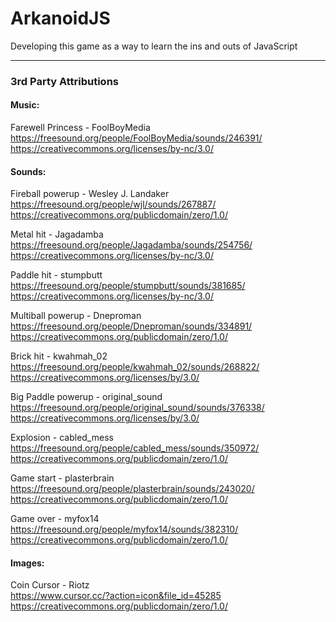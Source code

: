 # ArkanoidJS
Developing this game as a way to learn the ins and outs of JavaScript

---

### 3rd Party Attributions


#### Music:


Farewell Princess - FoolBoyMedia  
https://freesound.org/people/FoolBoyMedia/sounds/246391/  
https://creativecommons.org/licenses/by-nc/3.0/


#### Sounds:


Fireball powerup - Wesley J. Landaker  
https://freesound.org/people/wjl/sounds/267887/  
https://creativecommons.org/publicdomain/zero/1.0/


Metal hit - Jagadamba  
https://freesound.org/people/Jagadamba/sounds/254756/  
https://creativecommons.org/licenses/by-nc/3.0/


Paddle hit - stumpbutt  
https://freesound.org/people/stumpbutt/sounds/381685/  
https://creativecommons.org/licenses/by-nc/3.0/


Multiball powerup - Dneproman  
https://freesound.org/people/Dneproman/sounds/334891/  
https://creativecommons.org/publicdomain/zero/1.0/


Brick hit - kwahmah_02  
https://freesound.org/people/kwahmah_02/sounds/268822/  
https://creativecommons.org/licenses/by/3.0/


Big Paddle powerup - original_sound  
https://freesound.org/people/original_sound/sounds/376338/  
https://creativecommons.org/licenses/by/3.0/


Explosion - cabled_mess  
https://freesound.org/people/cabled_mess/sounds/350972/  
https://creativecommons.org/publicdomain/zero/1.0/


Game start - plasterbrain  
https://freesound.org/people/plasterbrain/sounds/243020/  
https://creativecommons.org/publicdomain/zero/1.0/


Game over - myfox14  
https://freesound.org/people/myfox14/sounds/382310/  
https://creativecommons.org/publicdomain/zero/1.0/


#### Images:

Coin Cursor - Riotz  
https://www.cursor.cc/?action=icon&file_id=45285  
https://creativecommons.org/publicdomain/zero/1.0/